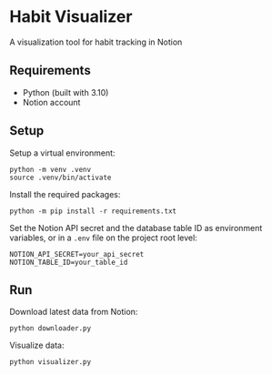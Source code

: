 # Habit Visualizer

A visualization tool for habit tracking in Notion


## Requirements
- Python (built with 3.10)
- Notion account

## Setup
Setup a virtual environment:

```
python -m venv .venv
source .venv/bin/activate
```

Install the required packages:

```
python -m pip install -r requirements.txt
```

Set the Notion API secret and the database table ID as environment variables, or in a `.env` file on the project root level:

```
NOTION_API_SECRET=your_api_secret
NOTION_TABLE_ID=your_table_id
```

## Run

Download latest data from Notion:
```
python downloader.py
```

Visualize data:
```
python visualizer.py
```
